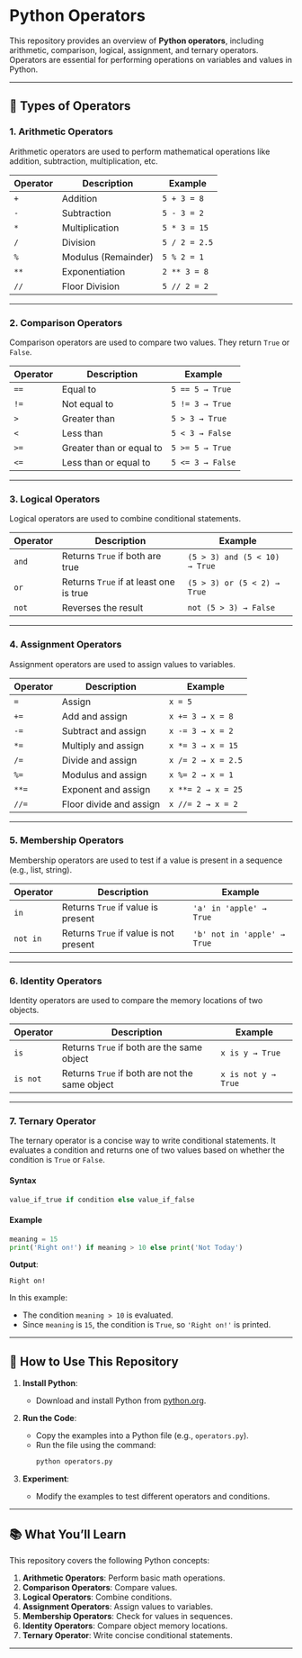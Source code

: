 # **Python Operators**  
This repository provides an overview of **Python operators**, including arithmetic, comparison, logical, assignment, and ternary operators. Operators are essential for performing operations on variables and values in Python.  

---

## **📜 Types of Operators**  

### **1. Arithmetic Operators**  
Arithmetic operators are used to perform mathematical operations like addition, subtraction, multiplication, etc.  

| Operator | Description          | Example       |
|----------|----------------------|---------------|
| `+`      | Addition             | `5 + 3 = 8`   |
| `-`      | Subtraction          | `5 - 3 = 2`   |
| `*`      | Multiplication       | `5 * 3 = 15`  |
| `/`      | Division             | `5 / 2 = 2.5` |
| `%`      | Modulus (Remainder)  | `5 % 2 = 1`   |
| `**`     | Exponentiation       | `2 ** 3 = 8`  |
| `//`     | Floor Division       | `5 // 2 = 2`  |

---

### **2. Comparison Operators**  
Comparison operators are used to compare two values. They return `True` or `False`.  

| Operator | Description                  | Example         |
|----------|------------------------------|-----------------|
| `==`     | Equal to                     | `5 == 5 → True` |
| `!=`     | Not equal to                 | `5 != 3 → True` |
| `>`      | Greater than                 | `5 > 3 → True`  |
| `<`      | Less than                    | `5 < 3 → False` |
| `>=`     | Greater than or equal to     | `5 >= 5 → True` |
| `<=`     | Less than or equal to        | `5 <= 3 → False`|

---

### **3. Logical Operators**  
Logical operators are used to combine conditional statements.  

| Operator | Description                          | Example                          |
|----------|--------------------------------------|----------------------------------|
| `and`    | Returns `True` if both are true      | `(5 > 3) and (5 < 10) → True`    |
| `or`     | Returns `True` if at least one is true | `(5 > 3) or (5 < 2) → True`     |
| `not`    | Reverses the result                  | `not (5 > 3) → False`            |

---

### **4. Assignment Operators**  
Assignment operators are used to assign values to variables.  

| Operator | Description              | Example          |
|----------|--------------------------|------------------|
| `=`      | Assign                   | `x = 5`          |
| `+=`     | Add and assign           | `x += 3 → x = 8` |
| `-=`     | Subtract and assign      | `x -= 3 → x = 2` |
| `*=`     | Multiply and assign      | `x *= 3 → x = 15`|
| `/=`     | Divide and assign        | `x /= 2 → x = 2.5`|
| `%=`     | Modulus and assign       | `x %= 2 → x = 1` |
| `**=`    | Exponent and assign      | `x **= 2 → x = 25`|
| `//=`    | Floor divide and assign  | `x //= 2 → x = 2` |

---

### **5. Membership Operators**  
Membership operators are used to test if a value is present in a sequence (e.g., list, string).  

| Operator | Description                          | Example                  |
|----------|--------------------------------------|--------------------------|
| `in`     | Returns `True` if value is present   | `'a' in 'apple' → True`  |
| `not in` | Returns `True` if value is not present | `'b' not in 'apple' → True` |

---

### **6. Identity Operators**  
Identity operators are used to compare the memory locations of two objects.  

| Operator | Description                          | Example                  |
|----------|--------------------------------------|--------------------------|
| `is`     | Returns `True` if both are the same object | `x is y → True`       |
| `is not` | Returns `True` if both are not the same object | `x is not y → True` |

---

### **7. Ternary Operator**  
The ternary operator is a concise way to write conditional statements. It evaluates a condition and returns one of two values based on whether the condition is `True` or `False`.  

#### **Syntax**  
```python
value_if_true if condition else value_if_false
```  

#### **Example**  
```python
meaning = 15
print('Right on!') if meaning > 10 else print('Not Today')
```  

**Output**:  
```
Right on!
```  

In this example:  
- The condition `meaning > 10` is evaluated.  
- Since `meaning` is `15`, the condition is `True`, so `'Right on!'` is printed.  

---

## **🚀 How to Use This Repository**  
1. **Install Python**:  
   - Download and install Python from [python.org](https://www.python.org/).  

2. **Run the Code**:  
   - Copy the examples into a Python file (e.g., `operators.py`).  
   - Run the file using the command:  
     ```bash
     python operators.py
     ```  

3. **Experiment**:  
   - Modify the examples to test different operators and conditions.  

---

## **📚 What You’ll Learn**  
This repository covers the following Python concepts:  
1. **Arithmetic Operators**: Perform basic math operations.  
2. **Comparison Operators**: Compare values.  
3. **Logical Operators**: Combine conditions.  
4. **Assignment Operators**: Assign values to variables.  
5. **Membership Operators**: Check for values in sequences.  
6. **Identity Operators**: Compare object memory locations.  
7. **Ternary Operator**: Write concise conditional statements.  

---

